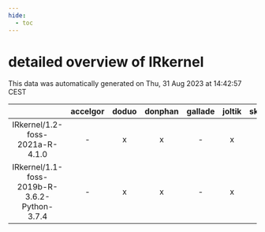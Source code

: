 ```yaml
---
hide:
  - toc
---
```


detailed overview of IRkernel
=============================


This data was automatically generated on Thu, 31 Aug 2023 at 14:42:57 CEST  

| |accelgor|doduo|donphan|gallade|joltik|skitty|swalot|victini|
| :---: | :---: | :---: | :---: | :---: | :---: | :---: | :---: | :---: |
|IRkernel/1.2-foss-2021a-R-4.1.0|-|x|x|-|x|x|x|x|
|IRkernel/1.1-foss-2019b-R-3.6.2-Python-3.7.4|-|x|x|-|x|x|-|x|
